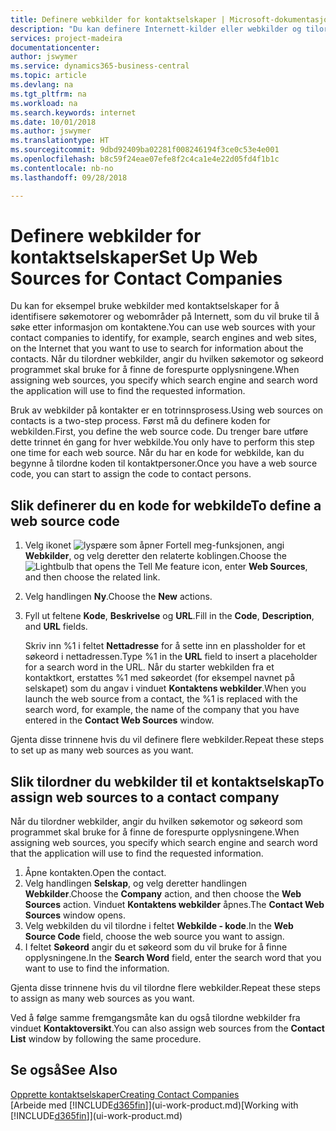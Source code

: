 ```yaml
---
title: Definere webkilder for kontaktselskaper | Microsoft-dokumentasjon
description: "Du kan definere Internett-kilder eller webkilder og tilordne dem til et kontaktselskap for å bidra til å identifisere hvor du vil søke etter informasjon om kontaktene."
services: project-madeira
documentationcenter: 
author: jswymer
ms.service: dynamics365-business-central
ms.topic: article
ms.devlang: na
ms.tgt_pltfrm: na
ms.workload: na
ms.search.keywords: internet
ms.date: 10/01/2018
ms.author: jswymer
ms.translationtype: HT
ms.sourcegitcommit: 9dbd92409ba02281f008246194f3ce0c53e4e001
ms.openlocfilehash: b8c59f24eae07efe8f2c4ca1e4e22d05fd4f1b1c
ms.contentlocale: nb-no
ms.lasthandoff: 09/28/2018

---
```

# <a name="set-up-web-sources-for-contact-companies"></a><span data-ttu-id="675b6-103">Definere webkilder for kontaktselskaper</span><span class="sxs-lookup"><span data-stu-id="675b6-103">Set Up Web Sources for Contact Companies</span></span>
<span data-ttu-id="675b6-104">Du kan for eksempel bruke webkilder med kontaktselskaper for å identifisere søkemotorer og webområder på Internett, som du vil bruke til å søke etter informasjon om kontaktene.</span><span class="sxs-lookup"><span data-stu-id="675b6-104">You can use web sources with your contact companies to identify, for example, search engines and web sites, on the Internet that you want to use to search for information about the contacts.</span></span> <span data-ttu-id="675b6-105">Når du tilordner webkilder, angir du hvilken søkemotor og søkeord programmet skal bruke for å finne de forespurte opplysningene.</span><span class="sxs-lookup"><span data-stu-id="675b6-105">When assigning web sources, you specify which search engine and search word the application will use to find the requested information.</span></span>

<span data-ttu-id="675b6-106">Bruk av webkilder på kontakter er en totrinnsprosess.</span><span class="sxs-lookup"><span data-stu-id="675b6-106">Using web sources on contacts is a two-step process.</span></span> <span data-ttu-id="675b6-107">Først må du definere koden for webkilden.</span><span class="sxs-lookup"><span data-stu-id="675b6-107">First, you define the web source code.</span></span> <span data-ttu-id="675b6-108">Du trenger bare utføre dette trinnet én gang for hver webkilde.</span><span class="sxs-lookup"><span data-stu-id="675b6-108">You only have to perform this step one time for each web source.</span></span> <span data-ttu-id="675b6-109">Når du har en kode for webkilde, kan du begynne å tilordne koden til kontaktpersoner.</span><span class="sxs-lookup"><span data-stu-id="675b6-109">Once you have a web source code, you can start to assign the code to contact persons.</span></span>

## <a name="to-define-a-web-source-code"></a><span data-ttu-id="675b6-110">Slik definerer du en kode for webkilde</span><span class="sxs-lookup"><span data-stu-id="675b6-110">To define a web source code</span></span>
1. <span data-ttu-id="675b6-111">Velg ikonet ![lyspære som åpner Fortell meg-funksjonen](media/ui-search/search_small.png "Fortell hva du vil gjøre"), angi **Webkilder**, og velg deretter den relaterte koblingen.</span><span class="sxs-lookup"><span data-stu-id="675b6-111">Choose the ![Lightbulb that opens the Tell Me feature](media/ui-search/search_small.png "Tell me what you want to do") icon, enter **Web Sources**, and then choose the related link.</span></span>
2. <span data-ttu-id="675b6-112">Velg handlingen **Ny**.</span><span class="sxs-lookup"><span data-stu-id="675b6-112">Choose the **New** actions.</span></span>
3. <span data-ttu-id="675b6-113">Fyll ut feltene **Kode**, **Beskrivelse** og **URL**.</span><span class="sxs-lookup"><span data-stu-id="675b6-113">Fill in the **Code**, **Description**, and **URL** fields.</span></span>

    <span data-ttu-id="675b6-114">Skriv inn %1 i feltet **Nettadresse** for å sette inn en plassholder for et søkeord i nettadressen.</span><span class="sxs-lookup"><span data-stu-id="675b6-114">Type %1 in the **URL** field to insert a placeholder for a search word in the URL.</span></span> <span data-ttu-id="675b6-115">Når du starter webkilden fra et kontaktkort, erstattes %1 med søkeordet (for eksempel navnet på selskapet) som du angav i vinduet **Kontaktens webkilder**.</span><span class="sxs-lookup"><span data-stu-id="675b6-115">When you launch the web source from a contact, the %1 is replaced with the search word, for example, the name of the company that you have entered in the **Contact Web Sources** window.</span></span>

<span data-ttu-id="675b6-116">Gjenta disse trinnene hvis du vil definere flere webkilder.</span><span class="sxs-lookup"><span data-stu-id="675b6-116">Repeat these steps to set up as many web sources as you want.</span></span>

## <a name="to-assign-web-sources-to-a-contact-company"></a><span data-ttu-id="675b6-117">Slik tilordner du webkilder til et kontaktselskap</span><span class="sxs-lookup"><span data-stu-id="675b6-117">To assign web sources to a contact company</span></span>
<span data-ttu-id="675b6-118">Når du tilordner webkilder, angir du hvilken søkemotor og søkeord som programmet skal bruke for å finne de forespurte opplysningene.</span><span class="sxs-lookup"><span data-stu-id="675b6-118">When assigning web sources, you specify which search engine and search word that the application will use to find the requested information.</span></span>

1. <span data-ttu-id="675b6-119">Åpne kontakten.</span><span class="sxs-lookup"><span data-stu-id="675b6-119">Open the contact.</span></span>
2. <span data-ttu-id="675b6-120">Velg handlingen **Selskap**, og velg deretter handlingen **Webkilder**.</span><span class="sxs-lookup"><span data-stu-id="675b6-120">Choose the **Company** action, and then choose the **Web Sources** action.</span></span> <span data-ttu-id="675b6-121">Vinduet **Kontaktens webkilder** åpnes.</span><span class="sxs-lookup"><span data-stu-id="675b6-121">The **Contact Web Sources** window opens.</span></span>
3. <span data-ttu-id="675b6-122">Velg webkilden du vil tilordne i feltet **Webkilde - kode**.</span><span class="sxs-lookup"><span data-stu-id="675b6-122">In the **Web Source Code** field, choose the web source you want to assign.</span></span>
4. <span data-ttu-id="675b6-123">I feltet **Søkeord** angir du et søkeord som du vil bruke for å finne opplysningene.</span><span class="sxs-lookup"><span data-stu-id="675b6-123">In the **Search Word** field, enter the search word that you want to use to find the information.</span></span>

<span data-ttu-id="675b6-124">Gjenta disse trinnene hvis du vil tilordne flere webkilder.</span><span class="sxs-lookup"><span data-stu-id="675b6-124">Repeat these steps to assign as many web sources as you want.</span></span>

<span data-ttu-id="675b6-125">Ved å følge samme fremgangsmåte kan du også tilordne webkilder fra vinduet **Kontaktoversikt**.</span><span class="sxs-lookup"><span data-stu-id="675b6-125">You can also assign web sources from the **Contact List** window by following the same procedure.</span></span>

## <a name="see-also"></a><span data-ttu-id="675b6-126">Se også</span><span class="sxs-lookup"><span data-stu-id="675b6-126">See Also</span></span>
[<span data-ttu-id="675b6-127">Opprette kontaktselskaper</span><span class="sxs-lookup"><span data-stu-id="675b6-127">Creating Contact Companies</span></span>](marketing-create-contact-companies.md)  
<span data-ttu-id="675b6-128">[Arbeide med [!INCLUDE[d365fin](includes/d365fin_md.md)]](ui-work-product.md)</span><span class="sxs-lookup"><span data-stu-id="675b6-128">[Working with [!INCLUDE[d365fin](includes/d365fin_md.md)]](ui-work-product.md)</span></span>

